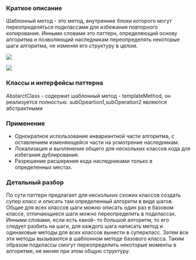### Краткое описание
Шаблонный метод  - это метод, внутренние блоки которого могут переопределяться подклассами
для избежания повторного копирования. Инными словами это паттерн, определяющий
основу алгоритма и позволяющий наследникам переопределять некоторые шаги алгоритма,
не изменяя его структуру в целом.

![](https://metanit.com/sharp/patterns/pics/templatemethod.png)

![](https://habrastorage.org/r/w780/getpro/habr/post_images/2d6/a9d/443/2d6a9d443800486ed3ba432da9954df8.jpg)

### Классы и интерфейсы паттерна
AbstarctClass - содержит шаблонный метод - templateMethod, он реализуется полностью. subOpeartion1,subOperation2 являются абстрактными

### Применение 
- Однократное использование инвариантной части алгоритма, с оставлением изменяющейся части на усмотрение наследникам.
- Локализация и вычленение общего для нескольких классов кода для избегания дублирования.
- Разрешение расширения кода наследниками только в определенных местах.

### Детальный разбор
По сути паттерн предлагает для нескольких схожих классов создать супер класс и описать там определенный алгоритм в виде шагов. Общие для всех классов шаги можно описать один раз в базовом классе, отличающиеся шаги можно переопределить в подклассах. Инными словами, если есть какой- то большой алгоритм, то его следует разбить на шаги, для каждого шага написать метод и одинаковые методы для всех классов вынести в суперкласс. Затем все эти методы вызываются в шаблонном методе базового класса. Таким образом подклассы смогут переопределить некоторые моменты в алгоритме, не меняя при этом общую структуру.
